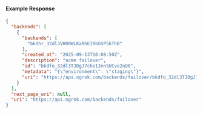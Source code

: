<!-- Code generated for API Clients. DO NOT EDIT. -->

#### Example Response

```json
{
  "backends": [
    {
      "backends": [
        "bkdhr_32dl3VH00WLKaRhEI9bGSP5bThB"
      ],
      "created_at": "2025-09-13T10:08:50Z",
      "description": "acme failover",
      "id": "bkdfo_32dl3TJDgJ7cheIJnnSUCvo2nQ8",
      "metadata": "{\"environment\": \"staging\"}",
      "uri": "https://api.ngrok.com/backends/failover/bkdfo_32dl3TJDgJ7cheIJnnSUCvo2nQ8"
    }
  ],
  "next_page_uri": null,
  "uri": "https://api.ngrok.com/backends/failover"
}
```
